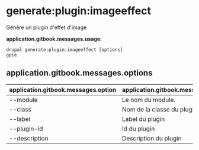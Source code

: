 # generate:plugin:imageeffect
Génère un plugin d'effet d'image

**application.gitbook.messages.usage:**
```
drupal generate:plugin:imageeffect [options]
gpie
```

## application.gitbook.messages.options
application.gitbook.messages.option | application.gitbook.messages.details
-------|-------------
--module | Le nom du module.
--class | Nom de la classe du plugin
--label | Label du plugin
--plugin-id | Id du plugin
--description | Description du plugin
